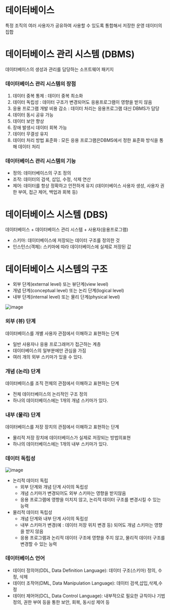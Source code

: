 # 데이터베이스
특정 조직의 여러 사용자가 공유하여 사용할 수 있도록 통합해서 저장한 운영 데이터의 집합

# 데이터베이스 관리 시스템 (DBMS)
데이터베이스의 생성과 관리를 담당하는 소프트웨어 패키지

### 데이터베이스 관리 시스템의 장점
1. 데이터 중복 통제 : 데이터 중복 최소화
2. 데이터 독립성 : 데이터 구조가 변경되어도 응용프로그램이 영향을 받지 않음
3. 응용 프로그램 개발 비용 감소 : 데이터 처리는 응용프로그램 대신 DBMS가 담당
4. 데이터 동시 공유 가능
5. 데이터 보안 향상
6. 장애 발생시 데이터 회복 가능
7. 데이터 무결성 유지
8. 데이터 처리 방법 표준화 : 모든 응용 프로그램은DBMS에서 정한 표준화 방식을 통해 데이터 처리

### 데이터베이스 관리 시스템의 기능
- 정의: 데이터베이스의 구조 정의
- 조작: 데이터의 검색, 삽입, 수정, 삭제 연산
- 제어: 데이터를 항상 정확하고 안전하게 유지 (데이터베이스 사용자 생성, 사용자 권한 부여, 접근 제어, 백업과 회복 등)

# 데이터베이스 시스템 (DBS)
데이터베이스 + 데이터베이스 관리 시스템 + 사용자(응용프로그램)

- 스키마: 데이터베이스에 저장되는 데이터 구조를 정의한 것
- 인스턴스(객체): 스키마에 따라 데이터베이스에 실제로 저장된 값

# 데이터베이스 시스템의 구조
- 외부 단계(external level) 또는 뷰단계(view level)
- 개념 단계(conceptual level) 또는 논리 단계(logical level)
- 내부 단계(internal level) 또는 물리 단계(physical level)

![image](https://github.com/user-attachments/assets/51678e0c-f499-40ba-be84-7e8c808e8998)

### 외부 (뷰) 단계
데이터베이스를 개별 사용자 관점에서 이해하고 표현하는 단계
- 일반 사용자나 응용 프로그래머가 접근하는 계층
- 데이터베이스의 일부분에만 관심을 가짐
- 여러 개의 외부 스키마가 있을 수 있다.

### 개념 (논리) 단계
데이터베이스를 조직 전체의 관점에서 이해하고 표현하는 단계
- 전체 데이터베이스의 논리적인 구조 정의
- 하나의 데이터베이스에는 1개의 개념 스키마가 있다.

### 내부 (물리) 단계
데이터베이스를 저장 장치의 관점에서 이해하고 표현하는 단계
- 물리적 저장 장치에 데이터베이스가 실제로 저장되는 방법의표현
- 하나의 데이터베이스에는 1개의 내부 스키마가 있다.

### 데이터 독립성
![image](https://github.com/user-attachments/assets/5d482399-7a77-4df7-adf0-e307d895b785)

- 논리적 데이터 독립
  - 외부 단계와 개념 단계 사이의 독립성
  - 개념 스키마가 변경되어도 외부 스키마는 영향을 받지않음
  - 응용 프로그램에 영향을 미치지 않고, 논리적 데이터 구조를 변경시킬 수 있는 능력
- 물리적 데이터 독립성
  - 개념 단계와 내부 단계 사이의 독립성
  - 내부 스키마가 변경(예 : 데이터 저장 위치 변경 등) 되어도 개념 스키마는 영향을 받지 않음
  - 응용 프로그램과 논리적 데이터 구조에 영향을 주지 않고, 물리적 데이터 구조를 변경할 수 있는 능력

### 데이터베이스 언어
- 데이터 정의어(DDL, Data Definition Language): 데이터 구조(스키마) 정의, 수정, 삭제
- 데이터 조작어(DML, Data Manipulation Language): 데이터 검색,삽입,삭제,수정
- 데이터 제어어(DCL, Data Control Language): 내부적으로 필요한 규칙이나 기법 정의, 권한 부여 등을 통한 보안, 회복, 동시성 제어 등

